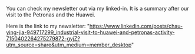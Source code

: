 You can check my newsletter out via my linked-in. It is a summary after our visit to the Petronas and the Huawei.

Here is the link to my newsletter:
"https://www.linkedin.com/posts/chau-ying-jia-949717299_industrial-visit-to-huawei-and-petronas-activity-7150402264275279872-gyjZ?utm_source=share&utm_medium=member_desktop"
